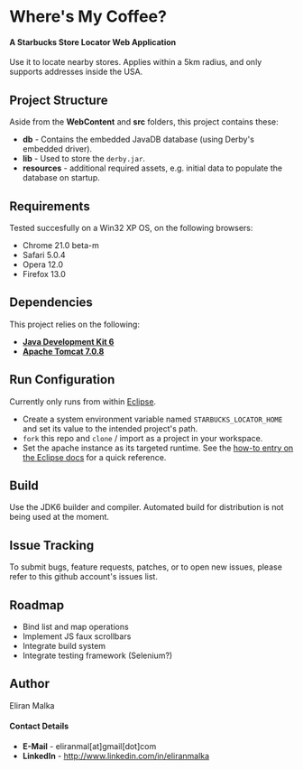 # Where's My Coffee?

#### A Starbucks Store Locator Web Application

Use it to locate nearby stores. Applies within a 5km radius, and only supports addresses inside the USA.


## Project Structure

Aside from the **WebContent** and **src** folders, this project contains these:
- **db** - Contains the embedded JavaDB database (using Derby's embedded driver).
- **lib** - Used to store the `derby.jar`.
- **resources** - additional required assets, e.g. initial data to populate the database on startup.


## Requirements

Tested succesfully on a Win32 XP OS, on the following browsers:
- Chrome 21.0 beta-m
- Safari 5.0.4
- Opera 12.0
- Firefox 13.0


## Dependencies

This project relies on the following:
- **[Java Development Kit 6][jdk-6]**
- **[Apache Tomcat 7.0.8][tomcat-7-0-8]**


## Run Configuration

Currently only runs from within [Eclipse][eclipse].
- Create a system environment variable named `STARBUCKS_LOCATOR_HOME` and set its value to the intended project's path.
- `fork` this repo and `clone` / import as a project in your workspace.
- Set the apache instance as its targeted runtime. See the [how-to entry on the Eclipse docs][inst-tom] for a quick reference.


## Build

Use the JDK6 builder and compiler.
Automated build for distribution is not being used at the moment.


## Issue Tracking

To submit bugs, feature requests, patches, or to open new issues, please refer to this github account's issues list.


## Roadmap

- Bind list and map operations
- Implement JS faux scrollbars
- Integrate build system
- Integrate testing framework (Selenium?)


## Author

Eliran Malka

#### Contact Details

- **E-Mail** - eliranmal[at]gmail[dot]com
- **LinkedIn** - http://www.linkedin.com/in/eliranmalka




[eclipse]: http://www.eclipse.org/downloads/
[tomcat-7-0-8]: http://olex.openlogic.com/packages/tomcat/7.0.8
[jdk-6]: http://www.oracle.com/technetwork/java/javasebusiness/downloads/java-archive-downloads-javase6-419409.html
[inst-tom]: http://help.eclipse.org/indigo/index.jsp?topic=%2Forg.eclipse.jst.server.ui.doc.user%2Ftopics%2Ftomcat.html

